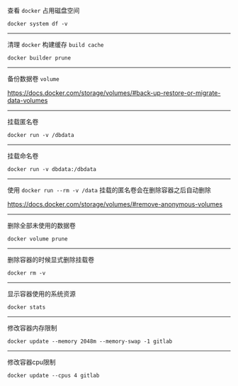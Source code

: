 查看 `docker` 占用磁盘空间

`docker system df -v`

---

清理 `docker` 构建缓存 `build cache`

`docker builder prune`

---

备份数据卷 `volume`

https://docs.docker.com/storage/volumes/#back-up-restore-or-migrate-data-volumes

---

挂载匿名卷

`docker run -v /dbdata`

---

挂载命名卷

`docker run -v dbdata:/dbdata`

---

使用 `docker run --rm -v /data` 挂载的匿名卷会在删除容器之后自动删除

https://docs.docker.com/storage/volumes/#remove-anonymous-volumes

---

删除全部未使用的数据卷

`docker volume prune`

---

删除容器的时候显式删除挂载卷

`docker rm -v`

---

显示容器使用的系统资源

`docker stats`

---

修改容器内存限制

`docker update --memory 2048m --memory-swap -1 gitlab`

---

修改容器cpu限制

`docker update --cpus 4 gitlab`
